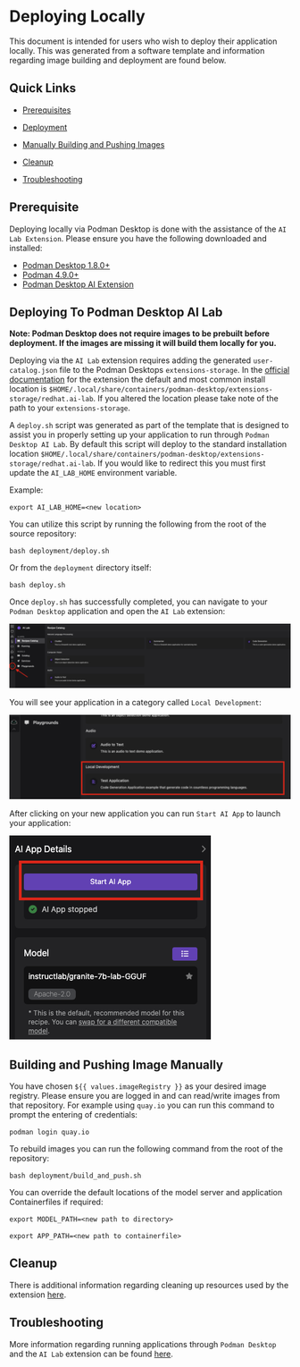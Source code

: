 # Deploying Locally

This document is intended for users who wish to deploy their application locally. This was generated from a software template and information regarding image building and deployment are found below. 

## Quick Links

- [Prerequisites](#prerequisite)

- [Deployment](#deploying-to-podman-desktop-ai-lab)

- [Manually Building and Pushing Images](#building-and-pushing-image-manually)

- [Cleanup](#cleanup)

- [Troubleshooting](#troubleshooting)

## Prerequisite

Deploying locally via Podman Desktop is done with the assistance of the `AI Lab Extension`. Please ensure you have the following downloaded and installed:
- [Podman Desktop 1.8.0+](https://github.com/containers/podman-desktop)
- [Podman 4.9.0+](https://podman.io/)
- [Podman Desktop AI Extension](https://github.com/containers/podman-desktop-extension-ai-lab?tab=readme-ov-file#installation)

## Deploying To Podman Desktop AI Lab

**Note: Podman Desktop does not require images to be prebuilt before deployment. If the images are missing it will build them locally for you.**

Deploying via the `AI Lab` extension requires adding the generated `user-catalog.json` file to the Podman Desktops `extensions-storage`. In the [official documentation](https://github.com/containers/podman-desktop-extension-ai-lab?tab=readme-ov-file#-providing-a-custom-catalog) for the extension the default and most common install location is `$HOME/.local/share/containers/podman-desktop/extensions-storage/redhat.ai-lab`. If you altered the location please take note of the path to your `extensions-storage`. 

A `deploy.sh` script was generated as part of the template that is designed to assist you in properly setting up your application to run through `Podman Desktop AI Lab`. By default this script will deploy to the standard installation location `$HOME/.local/share/containers/podman-desktop/extensions-storage/redhat.ai-lab`. If you would like to redirect this you must first update the `AI_LAB_HOME` environment variable.

Example:
```
export AI_LAB_HOME=<new location>
```

You can utilize this script by running the following from the root of the source repository:
```
bash deployment/deploy.sh
```
Or from the `deployment` directory itself:
```
bash deploy.sh
```

Once `deploy.sh` has successfully completed, you can navigate to your `Podman Desktop` application and open the `AI Lab` extension:

![AI-Lab](../.assets/podman-desktop-ai-lab.png)

You will see your application in a category called `Local Development`:

![Application-Example](../.assets/podman-desktop-app-example.png)

After clicking on your new application you can run `Start AI App` to launch your application:

![Running-App-Example](../.assets/podman-desktop-start-app-example.png)

## Building and Pushing Image Manually

You have chosen `${{ values.imageRegistry }}` as your desired image registry. Please ensure you are logged in and can read/write images from that repository. For example using `quay.io` you can run this command to prompt the entering of credentials:
```
podman login quay.io
```

To rebuild images you can run the following command from the root of the repository:
```
bash deployment/build_and_push.sh
```

You can override the default locations of the model server and application Containerfiles if required:
```
export MODEL_PATH=<new path to directory>
```
```
export APP_PATH=<new path to containerfile>
```

## Cleanup

There is additional information regarding cleaning up resources used by the extension [here](https://github.com/containers/podman-desktop-extension-ai-lab?tab=readme-ov-file#usage).

## Troubleshooting

More information regarding running applications through `Podman Desktop` and the `AI Lab` extension can be found [here](https://github.com/containers/podman-desktop-extension-ai-lab?tab=readme-ov-file#usage).